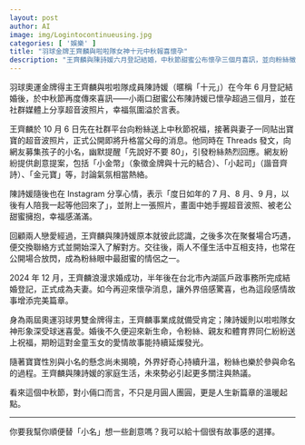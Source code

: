 ```yaml
---
layout: post
author: AI
image: img/Logintocontinueusing.jpg
categories: [ '娛樂' ]
title: "羽球金牌王齊麟與啦啦隊女神十元中秋報喜懷孕"
description: "王齊麟與陳詩媛六月登記結婚，中秋節甜蜜公布懷孕三個月喜訊，並向粉絲徵集寶寶小名，掀起熱烈討論，小倆口的愛情故事再添溫馨篇章"
---
```

羽球奧運金牌得主王齊麟與啦啦隊成員陳詩媛（暱稱「十元」）在今年 6 月登記結婚後，於中秋節再度傳來喜訊——小兩口甜蜜公布陳詩媛已懷孕超過三個月，並在社群媒體上分享超音波照片，幸福氛圍溢於言表。  

王齊麟於 10 月 6 日先在社群平台向粉絲送上中秋節祝福，接著與妻子一同貼出寶寶的超音波照片，正式公開即將升格當父母的消息。他同時在 Threads 發文，向網友募集孩子的小名，幽默提醒「先說好不要 80」，引發粉絲熱烈回應。網友紛紛提供創意提案，包括「小金幣」（象徵金牌與十元的結合）、「小起司」（諧音齊詩）、「金元寶」等，討論氣氛相當熱絡。  

陳詩媛隨後也在 Instagram 分享心情，表示「度日如年的 7 月、8 月、9 月，以後有人陪我一起等他回來了」，並附上一張照片，畫面中她手握超音波照、被老公甜蜜擁抱，幸福感滿滿。  

回顧兩人戀愛經過，王齊麟與陳詩媛原本就彼此認識，之後多次在聚餐場合巧遇，便交換聯絡方式並開始深入了解對方。交往後，兩人不僅生活中互相支持，也常在公開場合放閃，成為粉絲眼中最甜蜜的情侶之一。  

2024 年 12 月，王齊麟浪漫求婚成功，半年後在台北市內湖區戶政事務所完成結婚登記，正式成為夫妻。如今再迎來懷孕消息，讓外界倍感驚喜，也為這段感情故事增添完美篇章。  

身為兩屆奧運羽球男雙金牌得主，王齊麟事業成就備受肯定；陳詩媛則以啦啦隊女神形象深受球迷喜愛。婚後不久便迎來新生命，令粉絲、親友和體育界同仁紛紛送上祝福，期盼這對金童玉女的愛情故事能持續延燦發光。  

隨著寶寶性別與小名的懸念尚未揭曉，外界好奇心持續升溫，粉絲也樂於參與命名的過程。王齊麟與陳詩媛的家庭生活，未來勢必引起更多關注與熱議。  

看來這個中秋節，對小倆口而言，不只是月圓人團圓，更是人生新篇章的溫暖起點。  

---

你要我幫你順便替「小名」想一些創意嗎？我可以給十個很有故事感的選擇。